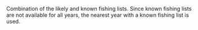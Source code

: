 Combination of the likely and known fishing lists. Since known fishing
lists are not available for all years, the nearest year with a
known fishing list is used.